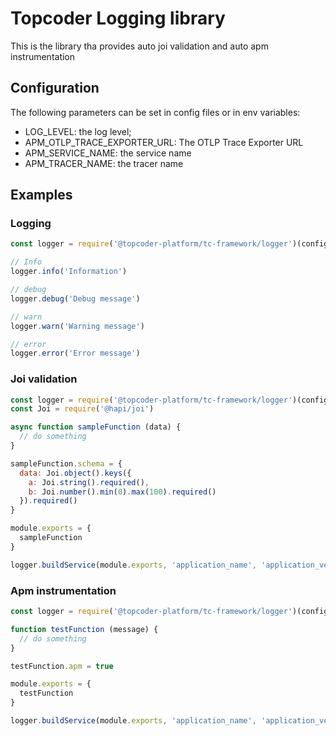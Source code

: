 # Topcoder Logging library

This is the library tha provides auto joi validation and auto apm instrumentation

## Configuration

The following parameters can be set in config files or in env variables:

- LOG_LEVEL: the log level;
- APM_OTLP_TRACE_EXPORTER_URL: The OTLP Trace Exporter URL
- APM_SERVICE_NAME: the service name
- APM_TRACER_NAME: the tracer name

## Examples

### Logging

```javascript
const logger = require('@topcoder-platform/tc-framework/logger')(config)

// Info
logger.info('Information')

// debug
logger.debug('Debug message')

// warn
logger.warn('Warning message')

// error
logger.error('Error message')
```

### Joi validation

```javascript
const logger = require('@topcoder-platform/tc-framework/logger')(config)
const Joi = require('@hapi/joi')

async function sampleFunction (data) {
  // do something
}

sampleFunction.schema = {
  data: Joi.object().keys({
    a: Joi.string().required(),
    b: Joi.number().min(0).max(100).required()
  }).required()
}

module.exports = {
  sampleFunction
}

logger.buildService(module.exports, 'application_name', 'application_version')
```

### Apm instrumentation

```javascript
const logger = require('@topcoder-platform/tc-framework/logger')(config)

function testFunction (message) {
  // do something
}

testFunction.apm = true

module.exports = {
  testFunction
}

logger.buildService(module.exports, 'application_name', 'application_version')
```

